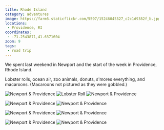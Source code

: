 ```yaml
---
title: Rhode Island
category: adventures
image: https://farm6.staticflickr.com/5597/15246045327_c2c1d9382f_b.jpg
locations:
 - Providence, RI
coordinates:
 - -71.2543871,41.6371604
zoom: 9
tags:
 - road trip
---
```


We spent last weekend in Newport and the start of the week in Providence, Rhode Island.

Lobster rolls, ocean air, zoo animals, donuts, s'mores everything, and macaroons. (Macaroons not pictured as they were gobbled.)

<div class="photos">
<img src="https://farm3.staticflickr.com/2948/15245828129_5340be317c_z.jpg" class="img-tall" alt="Newport &amp; Providence"> <img src="https://farm4.staticflickr.com/3935/15246008188_5975db1b1d_b.jpg" class="img-wide" alt="Lobster Roll">

<img src="https://farm6.staticflickr.com/5597/15246045327_c2c1d9382f_b.jpg" alt="Newport &amp; Providence">

<img src="https://farm6.staticflickr.com/5600/15432594325_f0b8634577_b.jpg" class="img-tall" alt="Newport &amp; Providence"> <img src="https://farm4.staticflickr.com/3930/15432595485_c99129fa85_b.jpg" class="img-wide" alt="Newport &amp; Providence">

<img src="https://farm6.staticflickr.com/5600/15409525526_79f4e96a91_b.jpg" class="img-half" alt="Newport &amp; Providence"> <img src="https://farm4.staticflickr.com/3936/15409529006_0976de85ff_b.jpg" class="img-half" alt="Newport &amp; Providence">

<img src="https://farm3.staticflickr.com/2944/15245888610_4e1bb4a8ac_b.jpg" alt="Newport &amp; Providence" class="img-half"> <img src="https://farm3.staticflickr.com/2948/15245883550_7d87a2a723_b.jpg" alt="Newport &amp; Providence" class="img-half">
</div>
